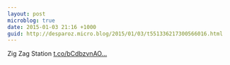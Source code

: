 ```yaml
---
layout: post
microblog: true
date: 2015-01-03 21:16 +1000
guid: http://desparoz.micro.blog/2015/01/03/t551336217300566016.html
---
```

Zig Zag Station [t.co/bCdbzvnAO...](http://t.co/bCdbzvnAOp)
